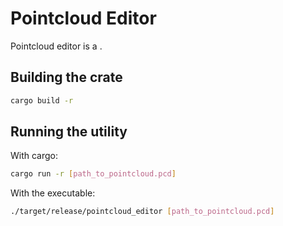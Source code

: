 # Pointcloud Editor
Pointcloud editor is a .

## Building the crate

```bash
cargo build -r
```

## Running the utility
With cargo:
```bash
cargo run -r [path_to_pointcloud.pcd]
```

With the executable:
```bash
./target/release/pointcloud_editor [path_to_pointcloud.pcd]
```